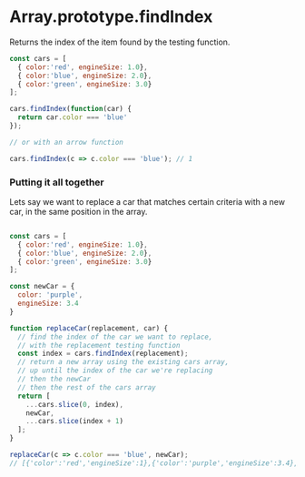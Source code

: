 # Array.prototype.findIndex

Returns the index of the item found by the testing function.

```javascript
const cars = [
  { color:'red', engineSize: 1.0},
  { color:'blue', engineSize: 2.0},
  { color:'green', engineSize: 3.0}
];

cars.findIndex(function(car) {
  return car.color === 'blue'
});

// or with an arrow function

cars.findIndex(c => c.color === 'blue'); // 1
```

### Putting it all together

Lets say we want to replace a car that matches certain criteria with a new car, in the same position in the array.

```javascript

const cars = [
  { color:'red', engineSize: 1.0},
  { color:'blue', engineSize: 2.0},
  { color:'green', engineSize: 3.0}
];

const newCar = {
  color: 'purple',
  engineSize: 3.4
}

function replaceCar(replacement, car) {
  // find the index of the car we want to replace,
  // with the replacement testing function
  const index = cars.findIndex(replacement);
  // return a new array using the existing cars array,
  // up until the index of the car we're replacing
  // then the newCar
  // then the rest of the cars array
  return [
    ...cars.slice(0, index),
    newCar,
    ...cars.slice(index + 1)
  ];
}

replaceCar(c => c.color === 'blue', newCar);
// [{'color':'red','engineSize':1},{'color':'purple','engineSize':3.4},{'color':'green','engineSize':3}]
```
